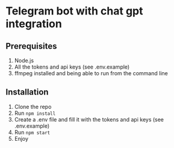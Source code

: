 # Telegram bot with chat gpt integration

## Prerequisites

1. Node.js
2. All the tokens and api keys (see .env.example)
3. ffmpeg installed and being able to run from the command line

## Installation

1. Clone the repo
2. Run `npm install`
3. Create a .env file and fill it with the tokens and api keys (see .env.example)
4. Run `npm start`
5. Enjoy
